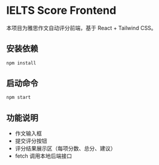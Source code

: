 # IELTS Score Frontend

本项目为雅思作文自动评分前端，基于 React + Tailwind CSS。

## 安装依赖

```bash
npm install
```

## 启动命令

```bash
npm start
```

## 功能说明
- 作文输入框
- 提交评分按钮
- 评分结果展示区（每项分数、总分、建议）
- fetch 调用本地后端接口 